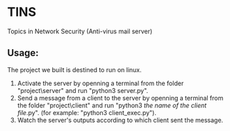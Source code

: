 # TINS
Topics in Network Security
(Anti-virus mail server)


## Usage:
The project we built is destined to run on linux.
1. Activate the server by openning a terminal from the folder "project\server" and run "python3 server.py".
2. Send a message from a client to the server by openning a terminal from the folder "project\client" and run "python3 *the name of the client file*.py".
   (for example: "python3 client_exec.py").
3. Watch the server's outputs according to which client sent the message.

